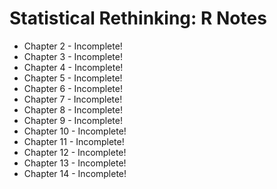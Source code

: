 # Statistical Rethinking: R Notes

* Chapter 2 - Incomplete!
* Chapter 3 - Incomplete!
* Chapter 4 - Incomplete!
* Chapter 5 - Incomplete!
* Chapter 6 - Incomplete!
* Chapter 7 - Incomplete!
* Chapter 8 - Incomplete!
* Chapter 9 - Incomplete!
* Chapter 10 - Incomplete!
* Chapter 11 - Incomplete!
* Chapter 12 - Incomplete!
* Chapter 13 - Incomplete!
* Chapter 14  - Incomplete!
